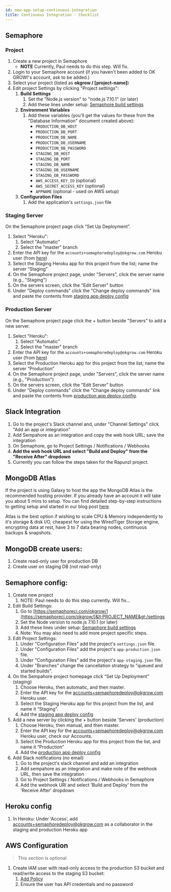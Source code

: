 ```yaml
---
id: new-app-setup-continuous-integration
title: Continuous Integration - Checklist
---
```


## Semaphore

### Project

1. Create a new project in Semaphore
   * **NOTE** Currently, Paul needs to do this step. Will fix.
1. Login to your Semaphore account (if you haven't been added to OK GROW!'s account, ask to be added.)
1. Select your project (listed as **okgrow / [project-name]**)
1. Edit project Settings by clicking "Project settings":
   1. **Build Settings**
      1. Set the "Node.js version" to "node.js 7.10.1" (or later)
      1. Add these lines under setup: [Semaphore build settings](semaphore-build-settings)
   1. **Environment Variables**
      1. Add these variables (you'll get the values for these from the "Database Information" document created above):
         * `PRODUCTION_DB_HOST`
         * `PRODUCTION_DB_PORT`
         * `PRODUCTION_DB_NAME`
         * `PRODUCTION_DB_USERNAME`
         * `PRODUCTION_DB_PASSWORD`
         * `STAGING_DB_HOST`
         * `STAGING_DB_PORT`
         * `STAGING_DB_NAME`
         * `STAGING_DB_USERNAME`
         * `STAGING_DB_PASSWORD`
         * `AWS_ACCESS_KEY_ID` (optional)
         * `AWS_SECRET_ACCESS_KEY` (optional)
         * `APPNAME` (optional - used on AWS setup)
   1. **Configuration Files**
      1. Add the application's `settings.json` file

### Staging Server

On the Semaphore project page click “Set Up Deployment”.

1. Select "Heroku":
   1. Select "Automatic"
   1. Select the "master" branch
1. Enter the API key for the `accounts+semaphoredeploy@okgrow.com` Heroku user (from [here](https://docs.google.com/spreadsheets/d/1Uu0dUzbRKGMqAkbelLbpGpIHx3yjTeHwB1dgf7dZqyk/edit#gid=0))
1. Select the Staging Heroku app for this project from the list; name the server “Staging”
1. On the Semaphore project page, under "Servers", click the server name (e.g., "Staging")
1. On the servers screen, click the "Edit Server" button
1. Under "Deploy commands" click the "Change deploy commands" link and paste the contents from [staging app deploy config](semaphore-staging-deploy-config)

### Production Server

On the Semaphore project page click the + button beside "Servers" to add a new server.

1. Select "Heroku":
   1. Select "Automatic"
   1. Select the "master" branch
1. Enter the API key for the `accounts+semaphoredeploy@okgrow.com` Heroku user (from [here](https://docs.google.com/spreadsheets/d/1Uu0dUzbRKGMqAkbelLbpGpIHx3yjTeHwB1dgf7dZqyk/edit#gid=0))
1. Select the Production Heroku app for this project from the list; name the server “Production”
1. On the Semaphore project page, under "Servers", click the server name (e.g., "Production")
1. On the servers screen, click the "Edit Server" button
1. Under "Deploy commands" click the "Change deploy commands" link and paste the contents from [production app deploy config](semaphore-production-deploy-config).

## Slack Integration

1. Go to the project's Slack channel and, under "Channel Settings" click "Add an app or integration"
1. Add Sempahore as an integration and copy the web hook URL; save the integration
1. On Semaphore, go to Project Settings / Notifications / Webhooks
1. **Add the web hook URL and select "Build and Deploy" from the "Receive After" dropdown**
1. Currently you can follow the steps taken for the Rapunzl project.

## MongoDB Atlas

If the project is using Galaxy to host the app the MongoDB Atlas is the recommended hosting provider. If you already have an account it will take you about 5 mins to setup. You can find detailed step-by-step instructions to getting setup and started in our blog post [here](https://www.okgrow.com/posts/mongodb-atlas-setup).

Atlas is the best option if wishing to scale CPU & Memory independently to it's storage & disk I/O, cheapest for using the WiredTiger Storage engine, encrypting data at rest, have 3 to 7 data bearing nodes, continuous backups & snapshots.

## MongoDB create users:

1. Create read-only user for production DB
2. Create user on staging DB (not read-only)

## Semaphore config:

1. Create new project
   1. NOTE: Paul needs to do this step currently. Will fix...
1. Edit Build Settings:
   1. Go to [https://semaphoreci.com/okgrow/](https://semaphoreci.com/okgrow/)&lt;PROJECT_NAME&gt;/settings
   1. Set the Node version to node.js 7.10.1 (or later)
   1. Add these lines under setup: [Semaphore build settings](semaphore-build-settings)
   1. Note: You may also need to add more project specific steps.
1. Edit Project Settings:
   1. Under "Configuration Files" add the project's `settings.json` file.
   1. Under "Configuration Files" add the project's `app-production.json` file.
   1. Under "Configuration Files" add the project's `app-staging.json` file.
   1. Under "Branches" change the cancellation strategy to "queued and started builds".
1. On the Sempahore project homepage click “Set Up Deployment” (staging)
   1. Choose Heroku, then automatic, and then master.
   1. Enter the API key for the [accounts+semaphoredeploy@okgrow.com](mailto:accounts+semaphoredeploy@okgrow.com) Heroku user.
   1. Select the Staging Heroku app for this project from the list, and name it “Staging”.
   1. Add the [staging app deploy config](semaphore-staging-deploy-config)
1. Add a new server by clicking the + button beside 'Servers' (production)
   1. Choose Heroku, then manual, and then master.
   1. Enter the API key for the [accounts+semaphoredeploy@okgrow.com](mailto:accounts+semaphoredeploy@okgrow.com) Heroku user, check our Accounts.
   1. Select the Production Heroku app for this project from the list, and name it “Production”
   1. Add the [production app deploy config](semaphore-production-deploy-config)
1. Add Slack notifications (no email)
   1. Go to the project's slack channel and add an integration
   1. Add sempahore as an integration and make note of the webhook URL, then save the integration
   1. Go to Project Settings / Notifications / Webhooks in Semaphore
   1. Add the webhook URl and select 'Build and Deploy' from the 'Receive After' dropdown

## Heroku config

1. In Heroku: Under ‘Access’, add [accounts+semaphoredeploy@okgrow.com](mailto:accounts+semaphoredeploy@okgrow.com) as a collaborator in the staging and production Heroku app

## AWS Configuration

> This section is optional

1. Create IAM user with read-only access to the production S3 bucket and read/write access to the staging S3 bucket:
   1. [Add Policy](semaphore-iam-user-policy.json)
   1. Ensure the user has API credentials and no password
